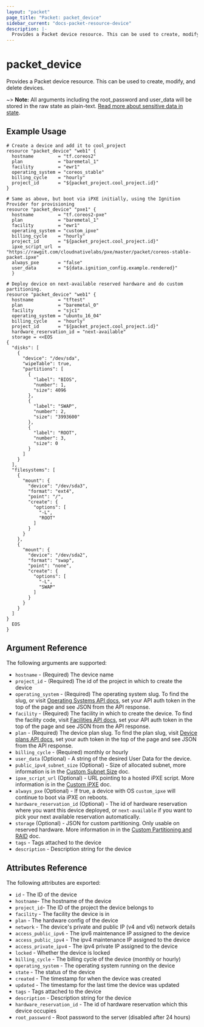 ```yaml
---
layout: "packet"
page_title: "Packet: packet_device"
sidebar_current: "docs-packet-resource-device"
description: |-
  Provides a Packet device resource. This can be used to create, modify, and delete devices.
---
```


# packet\_device

Provides a Packet device resource. This can be used to create,
modify, and delete devices.

~> **Note:** All arguments including the root_password and user_data will be stored in
 the raw state as plain-text.
[Read more about sensitive data in state](/docs/state/sensitive-data.html).


## Example Usage

```hcl
# Create a device and add it to cool_project
resource "packet_device" "web1" {
  hostname         = "tf.coreos2"
  plan             = "baremetal_1"
  facility         = "ewr1"
  operating_system = "coreos_stable"
  billing_cycle    = "hourly"
  project_id       = "${packet_project.cool_project.id}"
}
```

```hcl
# Same as above, but boot via iPXE initially, using the Ignition Provider for provisioning
resource "packet_device" "pxe1" {
  hostname         = "tf.coreos2-pxe"
  plan             = "baremetal_1"
  facility         = "ewr1"
  operating_system = "custom_ipxe"
  billing_cycle    = "hourly"
  project_id       = "${packet_project.cool_project.id}"
  ipxe_script_url  = "https://rawgit.com/cloudnativelabs/pxe/master/packet/coreos-stable-packet.ipxe"
  always_pxe       = "false"
  user_data        = "${data.ignition_config.example.rendered}"
  }
```

```hcl
# Deploy device on next-available reserved hardware and do custom partitioning.
resource "packet_device" "web1" {
  hostname         = "tftest"
  plan             = "baremetal_0"
  facility         = "sjc1"
  operating_system = "ubuntu_16_04"
  billing_cycle    = "hourly"
  project_id       = "${packet_project.cool_project.id}"
  hardware_reservation_id = "next-available"
  storage = <<EOS
{
  "disks": [
    {
      "device": "/dev/sda",
      "wipeTable": true,
      "partitions": [
        {
          "label": "BIOS",
          "number": 1,
          "size": 4096
        },
        {
          "label": "SWAP",
          "number": 2,
          "size": "3993600"
        },
        {
          "label": "ROOT",
          "number": 3,
          "size": 0
        }
      ]
    }
  ],
  "filesystems": [
    {
      "mount": {
        "device": "/dev/sda3",
        "format": "ext4",
        "point": "/",
        "create": {
          "options": [
            "-L",
            "ROOT"
          ]
        }
      }
    },
    {
      "mount": {
        "device": "/dev/sda2",
        "format": "swap",
        "point": "none",
        "create": {
          "options": [
            "-L",
            "SWAP"
          ]
        }
      }
    }
  ]
}
  EOS
}
```

## Argument Reference

The following arguments are supported:

* `hostname` - (Required) The device name
* `project_id` - (Required) The id of the project in which to create the device
* `operating_system` - (Required) The operating system slug. To find the slug, or visit [Operating Systems API docs](https://www.packet.net/developers/api/operatingsystems/), set your API auth token in the top of the page and see JSON from the API response.
* `facility` - (Required) The facility in which to create the device. To find the facility code, visit [Facilities API docs](https://www.packet.net/developers/api/facilities/), set your API auth token in the top of the page and see JSON from the API response.
* `plan` - (Required) The device plan slug. To find the plan slug, visit [Device plans API docs](https://www.packet.net/developers/api/plans/), set your auth token in the top of the page and see JSON from the API response.
* `billing_cycle` - (Required) monthly or hourly
* `user_data` (Optional) - A string of the desired User Data for the device.
* `public_ipv4_subnet_size` (Optional) - Size of allocated subnet, more
  information is in the
  [Custom Subnet Size](https://help.packet.net/technical/networking/custom-subnet-size) doc.
* `ipxe_script_url` (Optional) - URL pointing to a hosted iPXE script. More
  information is in the
  [Custom iPXE](https://help.packet.net/technical/infrastructure/custom-ipxe)
  doc.
* `always_pxe` (Optional) - If true, a device with OS `custom_ipxe` will
  continue to boot via iPXE on reboots.
* `hardware_reservation_id` (Optional) - The id of hardware reservation where you want this device deployed, or `next-available` if you want to pick your next available reservation automatically.
* `storage` (Optional) - JSON for custom partitioning. Only usable on reserved hardware. More information in in the [Custom Partitioning and RAID](https://help.packet.net/technical/storage/custom-partitioning-raid) doc.
* `tags` - Tags attached to the device
* `description` - Description string for the device

## Attributes Reference

The following attributes are exported:

* `id` - The ID of the device
* `hostname`- The hostname of the device
* `project_id`- The ID of the project the device belongs to
* `facility` - The facility the device is in
* `plan` - The hardware config of the device
* `network` - The device's private and public IP (v4 and v6) network details
* `access_public_ipv6` - The ipv6 maintenance IP assigned to the device
* `access_public_ipv4` - The ipv4 maintenance IP assigned to the device
* `access_private_ipv4` - The ipv4 private IP assigned to the device
* `locked` - Whether the device is locked
* `billing_cycle` - The billing cycle of the device (monthly or hourly)
* `operating_system` - The operating system running on the device
* `state` - The status of the device
* `created` - The timestamp for when the device was created
* `updated` - The timestamp for the last time the device was updated
* `tags` - Tags attached to the device
* `description` - Description string for the device
* `hardware_reservation_id` - The id of hardware reservation which this device occupies
* `root_password` - Root password to the server (disabled after 24 hours)
